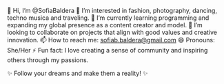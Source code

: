 👋 Hi, I’m @SofiaBaldera
👀 I’m interested in fashion, photography, dancing, techno musica and traveling.
🌱 I’m currently learning programming and expanding my global presence as a content creator and model.
💞️ I’m looking to collaborate on projects that align with good values and creative innovation.
📫 How to reach me: sofiab.baldera@gmail.com
😄 Pronouns: She/Her
⚡ Fun fact: I love creating a sense of community and inspiring others through my passions.

✨ Follow your dreams and make them a reality! ✨
